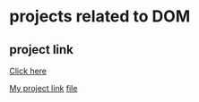# projects related to DOM
## project link
[Click here](https://stackblitz.com/edit/dom-project-chaiaurcode?file=index.html)

[My project link]()
[file]()
